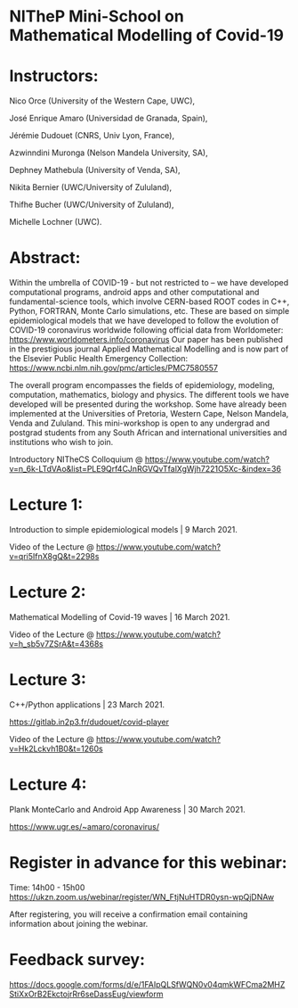 # NITheP Mini-School on Mathematical Modelling of Covid-19

# Instructors: 
Nico Orce (University of the Western Cape, UWC), 

José Enrique Amaro (Universidad de Granada, Spain), 

Jérémie Dudouet (CNRS, Univ Lyon, France), 

Azwinndini Muronga (Nelson Mandela University, SA), 

Dephney Mathebula (University of Venda, SA), 

Nikita Bernier (UWC/University of Zululand), 

Thifhe Bucher (UWC/University of Zululand), 

Michelle Lochner (UWC).

# Abstract:
Within the umbrella of COVID-19 - but not restricted to – we have developed computational programs, android apps and other computational and fundamental-science tools, which involve CERN-based ROOT codes in C++, Python, FORTRAN, Monte Carlo simulations, etc. These are based on simple epidemiological models that we have developed to follow the evolution of COVID-19 coronavirus worldwide following official data from Worldometer:
https://www.worldometers.info/coronavirus 
Our paper has been published in the prestigious journal Applied Mathematical Modelling and is now part of the Elsevier Public Health Emergency Collection:
https://www.ncbi.nlm.nih.gov/pmc/articles/PMC7580557

The overall program encompasses the fields of epidemiology, modeling, computation, mathematics, biology and physics. The different tools we have developed will be presented during the workshop. Some have already been implemented at the Universities of Pretoria, Western Cape, Nelson Mandela, Venda and Zululand. This
mini-workshop is open to any undergrad and postgrad students from any South African and international universities and institutions who wish to join.

Introductory NITheCS Colloquium @ https://www.youtube.com/watch?v=n_6k-LTdVAo&list=PLE9Qrf4CJnRGVQvTfalXgWjh7221O5Xc-&index=36

# Lecture 1: 
Introduction to simple epidemiological models | 9 March 2021.

Video of the Lecture @ https://www.youtube.com/watch?v=qri5IfnX8gQ&t=2298s
# Lecture 2: 
Mathematical Modelling of Covid-19 waves | 16 March 2021.

Video of the Lecture @ https://www.youtube.com/watch?v=h_sb5v7ZSrA&t=4368s
# Lecture 3: 
C++/Python applications | 23 March 2021.

https://gitlab.in2p3.fr/dudouet/covid-player

Video of the Lecture @ https://www.youtube.com/watch?v=Hk2Lckvh1B0&t=1260s
# Lecture 4: 
Plank MonteCarlo and Android App Awareness | 30 March 2021.

https://www.ugr.es/~amaro/coronavirus/

# Register in advance for this webinar:
Time: 14h00 - 15h00
https://ukzn.zoom.us/webinar/register/WN_FtjNuHTDR0ysn-wpQjDNAw

After registering, you will receive a confirmation email containing information about joining the webinar.

# Feedback survey:
https://docs.google.com/forms/d/e/1FAIpQLSfWQN0v04qmkWFCma2MHZStiXxOrB2EkctojrRr6seDassEug/viewform



